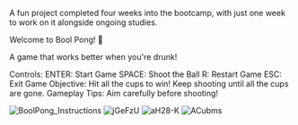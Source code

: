 A fun project completed four weeks into the bootcamp, with 
just one week to work on it alongside ongoing studies.

Welcome to Bool Pong! 🍻

A game that works  better when you're drunk!

Controls:
ENTER: Start Game
SPACE: Shoot the Ball
R: Restart Game
ESC: Exit Game
Objective:
Hit all the cups to win! Keep shooting until all the cups are gone.
Gameplay Tips:
Aim carefully before shooting!

![BoolPong_Instructions](https://github.com/user-attachments/assets/4ee4561e-4f7d-4c5c-9ade-baeebfa609ca)
![jGeFzU](https://github.com/user-attachments/assets/e6d8eb63-5f59-4724-b2cc-5ced2161ffd0)
![aH28-K](https://github.com/user-attachments/assets/7e58be89-6504-4de4-89a7-bc74fb66038f)
![ACubms](https://github.com/user-attachments/assets/5f5f1cfe-ca00-4e49-8464-823c87b5daaa)

